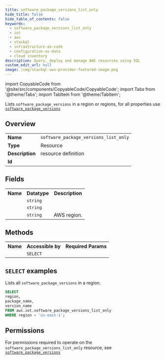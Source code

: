 ```yaml
---
title: software_package_versions_list_only
hide_title: false
hide_table_of_contents: false
keywords:
  - software_package_versions_list_only
  - iot
  - aws
  - stackql
  - infrastructure-as-code
  - configuration-as-data
  - cloud inventory
description: Query, deploy and manage AWS resources using SQL
custom_edit_url: null
image: /img/stackql-aws-provider-featured-image.png
---
```


import CopyableCode from '@site/src/components/CopyableCode/CopyableCode';
import Tabs from '@theme/Tabs';
import TabItem from '@theme/TabItem';

Lists <code>software_package_versions</code> in a region or regions, for all properties use <a href="/services/serviceName/software_package_versions/"><code>software_package_versions</code></a>

## Overview
<table>
<tbody>
<tr><td><b>Name</b></td><td><code>software_package_versions_list_only</code></td></tr>
<tr><td><b>Type</b></td><td>Resource</td></tr>
<tr><td><b>Description</b></td><td>resource definition</td></tr>
<tr><td><b>Id</b></td><td><CopyableCode code="aws.iot.software_package_versions_list_only" /></td></tr>
</tbody>
</table>

## Fields
<table>
<tbody>
<tr><th>Name</th><th>Datatype</th><th>Description</th></tr><tr><td><CopyableCode code="package_name" /></td><td><code>string</code></td><td></td></tr>
<tr><td><CopyableCode code="version_name" /></td><td><code>string</code></td><td></td></tr>
<tr><td><CopyableCode code="region" /></td><td><code>string</code></td><td>AWS region.</td></tr>
</tbody>
</table>

## Methods

<table>
<tbody>
  <tr>
    <th>Name</th>
    <th>Accessible by</th>
    <th>Required Params</th>
  </tr>
  <tr>
    <td><CopyableCode code="list_resources" /></td>
    <td><code>SELECT</code></td>
    <td><CopyableCode code="region" /></td>
  </tr>
</tbody>
</table>

## `SELECT` examples
Lists all <code>software_package_versions</code> in a region.
```sql
SELECT
region,
package_name,
version_name
FROM aws.iot.software_package_versions_list_only
WHERE region = 'us-east-1';
```


## Permissions

For permissions required to operate on the <code>software_package_versions_list_only</code> resource, see <a href="/services/iot/software_package_versions/#permissions"><code>software_package_versions</code></a>

